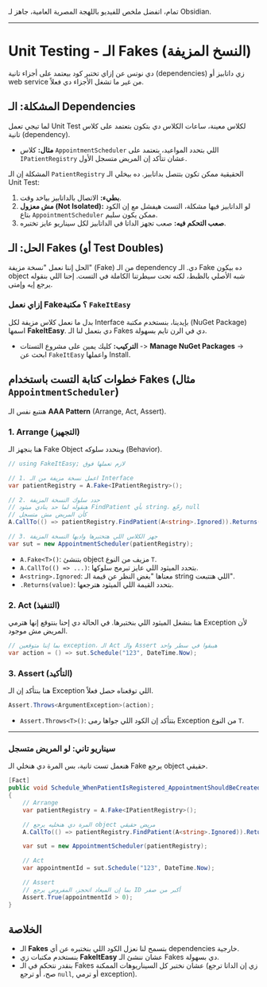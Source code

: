 
تمام، اتفضل ملخص للفيديو باللهجة المصرية العامية، جاهز لـ Obsidian.

---

# Unit Testing - الـ Fakes (النسخ المزيفة)

دي نوتس عن إزاي تختبر كود بيعتمد على أجزاء تانية (dependencies) زي داتابيز أو web service من غير ما تشغل الأجزاء دي فعلاً.

## المشكلة: الـ Dependencies

لما تيجي تعمل Unit Test لكلاس معينة، ساعات الكلاس دي بتكون بتعتمد على كلاس تانية (dependency).
-   **مثال:** كلاس `AppointmentScheduler` اللي بتحدد المواعيد، بتعتمد على `IPatientRegistry` عشان تتأكد إن المريض متسجل الأول.

المشكلة إن الـ `PatientRegistry` الحقيقية ممكن تكون بتتصل بداتابيز. ده بيخلي الـ Unit Test:
1.  **بطيء:** الاتصال بالداتابيز بياخد وقت.
2.  **مش معزول (Not Isolated):** لو الداتابيز فيها مشكلة، التست هيفشل مع إن الكود بتاع `AppointmentScheduler` ممكن يكون سليم.
3.  **صعب التحكم فيه:** صعب تجهز الداتا في الداتابيز لكل سيناريو عايز تختبره.

## الحل: الـ Fakes (أو Test Doubles)

الحل إننا نعمل "نسخة مزيفة" (Fake) من الـ dependency دي. الـ Fake ده بيكون object شبه الأصلي بالظبط، لكنه تحت سيطرتنا الكاملة في التست. إحنا اللي بنقوله يرجع إيه وإمتى.

### إزاي نعمل Fake؟ مكتبة `FakeItEasy`

بدل ما نعمل كلاس مزيفة لكل Interface بإيدينا، بنستخدم مكتبة (NuGet Package) اسمها **FakeItEasy**. دي بتعمل لنا الـ Fakes دي في الرن تايم بسهولة.

-   **التركيب:** كليك يمين على مشروع التستات -> **Manage NuGet Packages** -> ابحث عن `FakeItEasy` واعملها Install.

## خطوات كتابة التست باستخدام Fakes (مثال `AppointmentScheduler`)

هنتبع نفس الـ **AAA Pattern** (Arrange, Act, Assert).

### 1. Arrange (التجهيز)
هنا بنجهز الـ Fake Object وبنحدد سلوكه (Behavior).

```csharp
// using FakeItEasy; لازم تعملها فوق

// 1. اعمل نسخة مزيفة من الـ Interface
var patientRegistry = A.Fake<IPatientRegistry>();

// 2. حدد سلوك النسخة المزيفة
// هنقوله لما حد ينادي ميثود FindPatient بأي string، رجّع null
// كأن المريض مش متسجل
A.CallTo(() => patientRegistry.FindPatient(A<string>.Ignored)).Returns(null as Patient);

// 3. جهز الكلاس اللي هتختبرها واديها النسخة المزيفة
var sut = new AppointmentScheduler(patientRegistry);
```
-   `A.Fake<T>()`: بتنشئ object مزيف من النوع `T`.
-   `A.CallTo(() => ...)`: بتحدد الميثود اللي عايز تبرمج سلوكها.
-   `A<string>.Ignored`: معناها "بغض النظر عن قيمة الـ string اللي هتتبعت".
-   `.Returns(value)`: بتحدد القيمة اللي الميثود هترجعها.

### 2. Act (التنفيذ)
هنا بنشغل الميثود اللي بنختبرها. في الحالة دي إحنا بنتوقع إنها هترمي Exception لأن المريض مش موجود.

```csharp
// بما إننا متوقعين exception، الـ Act والـ Assert هيبقوا في سطر واحد
var action = () => sut.Schedule("123", DateTime.Now);
```

### 3. Assert (التأكيد)
هنا بنتأكد إن الـ Exception اللي توقعناه حصل فعلاً.

```csharp
Assert.Throws<ArgumentException>(action);
```
-   `Assert.Throws<T>()`: بتتأكد إن الكود اللي جواها رمى Exception من النوع `T`.

---

### سيناريو تاني: لو المريض متسجل

هنعمل تست تانية، بس المرة دي هنخلي الـ Fake يرجع object حقيقي.

```csharp
[Fact]
public void Schedule_WhenPatientIsRegistered_AppointmentShouldBeCreated()
{
    // Arrange
    var patientRegistry = A.Fake<IPatientRegistry>();

    // المرة دي هنخليه يرجع object مريض حقيقي
    A.CallTo(() => patientRegistry.FindPatient(A<string>.Ignored)).Returns(new Patient());

    var sut = new AppointmentScheduler(patientRegistry);

    // Act
    var appointmentId = sut.Schedule("123", DateTime.Now);

    // Assert
    // بما إن الميعاد اتحجز، المفروض يرجع ID أكبر من صفر
    Assert.True(appointmentId > 0);
}

```

## الخلاصة
-   الـ **Fakes** بتسمح لنا نعزل الكود اللي بنختبره عن أي dependencies خارجية.
-   بنستخدم مكتبات زي **FakeItEasy** عشان ننشئ الـ Fakes دي بسهولة.
-   بنقدر نتحكم في الـ Fakes عشان نختبر كل السيناريوهات الممكنة (زي إن الداتا ترجع صح، أو ترجع `null`, أو ترمي exception).